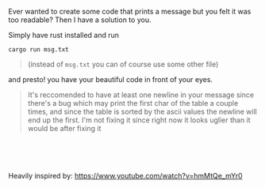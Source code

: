 Ever wanted to create some code that prints a message but you felt it was too readable?
Then I have a solution to you.

Simply have rust installed and run
```
cargo run msg.txt
```

> (instead of `msg.txt` you can of course use some other file) <br/>

and presto! you have your beautiful code in front of your eyes.

> It's reccomended to have at least one newline in your message since there's a bug which may print the first char of the table a couple times, and since the table is sorted by the ascii values the newline will end up the first.
> I'm not fixing it since right now it looks uglier than it would be after fixing it

<br/><br/><br/>

Heavily inspired by: https://www.youtube.com/watch?v=hmMtQe_mYr0
